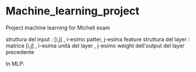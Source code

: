 # Machine_learning_project
Project machine learning for Micheli exam

struttura del input : [i,j] , i-esimo patter, j-esima feature
struttura del layer : matrice [i,j] , i-esima unità del layer , j-esimo weight dell'output del layer precedente

In MLP: 

